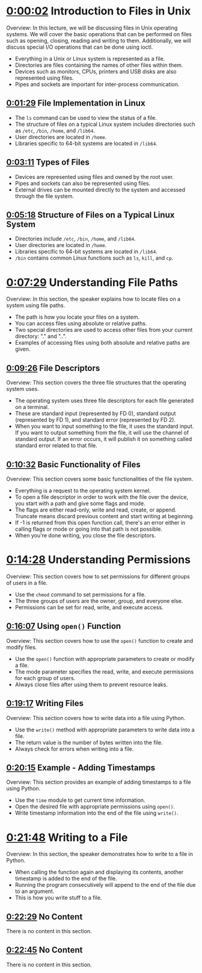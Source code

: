 # [0:00:02](https://youtu.be/dmNAR2767AE?t=2s) Introduction to Files in Unix

Overview: In this lecture, we will be discussing files in Unix operating systems. We will cover the basic operations that can be performed on files such as opening, closing, reading and writing to them. Additionally, we will discuss special I/O operations that can be done using ioctl.

- Everything in a Unix or Linux system is represented as a file.
- Directories are files containing the names of other files within them.
- Devices such as monitors, CPUs, printers and USB disks are also represented using files.
- Pipes and sockets are important for inter-process communication.

## [0:01:29](https://youtu.be/dmNAR2767AE?t=89s) File Implementation in Linux

- The `ls` command can be used to view the status of a file.
- The structure of files on a typical Linux system includes directories such as `/etc`, `/bin`, `/home`, and `/lib64`.
- User directories are located in `/home`.
- Libraries specific to 64-bit systems are located in `/lib64`.

## [0:03:11](https://youtu.be/dmNAR2767AE?t=191s) Types of Files

- Devices are represented using files and owned by the root user.
- Pipes and sockets can also be represented using files.
- External drives can be mounted directly to the system and accessed through the file system. 

## [0:05:18](https://youtu.be/dmNAR2767AE?t=318s) Structure of Files on a Typical Linux System

- Directories include `/etc`, `/bin`, `/home`, and `/lib64`.
- User directories are located in `/home`.
- Libraries specific to 64-bit systems are located in `/lib64`.
- `/bin` contains common Linux functions such as `ls`, `kill`, and `cp`.

# [0:07:29](https://youtu.be/dmNAR2767AE?t=449s) Understanding File Paths

Overview: In this section, the speaker explains how to locate files on a system using file paths.

- The path is how you locate your files on a system.
- You can access files using absolute or relative paths.
- Two special directories are used to access other files from your current directory: "." and "..".
- Examples of accessing files using both absolute and relative paths are given.

## [0:09:26](https://youtu.be/dmNAR2767AE?t=566s) File Descriptors

Overview: This section covers the three file structures that the operating system uses.

- The operating system uses three file descriptors for each file generated on a terminal.
- These are standard input (represented by FD 0), standard output (represented by FD 1), and standard error (represented by FD 2).
- When you want to input something to the file, it uses the standard input. If you want to output something from the file, it will use the channel of standard output. If an error occurs, it will publish it on something called standard error related to that file.

## [0:10:32](https://youtu.be/dmNAR2767AE?t=632s) Basic Functionality of Files

Overview: This section covers some basic functionalities of the file system.

- Everything is a request to the operating system kernel.
- To open a file descriptor in order to work with the file over the device, you start with a path and give some flags and mode.
- The flags are either read-only, write and read, create, or append. Truncate means discard previous content and start writing at beginning.
- If -1 is returned from this open function call, there's an error either in calling flags or mode or going into that path is not possible.
- When you're done writing, you close the file descriptors.

# [0:14:28](https://youtu.be/dmNAR2767AE?t=868s) Understanding Permissions

Overview: This section covers how to set permissions for different groups of users in a file.

- Use the `chmod` command to set permissions for a file.
- The three groups of users are the owner, group, and everyone else.
- Permissions can be set for read, write, and execute access.

## [0:16:07](https://youtu.be/dmNAR2767AE?t=967s) Using `open()` Function

Overview: This section covers how to use the `open()` function to create and modify files.

- Use the `open()` function with appropriate parameters to create or modify a file.
- The mode parameter specifies the read, write, and execute permissions for each group of users.
- Always close files after using them to prevent resource leaks.

## [0:19:17](https://youtu.be/dmNAR2767AE?t=1157s) Writing Files

Overview: This section covers how to write data into a file using Python.

- Use the `write()` method with appropriate parameters to write data into a file.
- The return value is the number of bytes written into the file.
- Always check for errors when writing into a file. 

## [0:20:15](https://youtu.be/dmNAR2767AE?t=1215s) Example - Adding Timestamps

Overview: This section provides an example of adding timestamps to a file using Python.

- Use the `time` module to get current time information.
- Open the desired file with appropriate permissions using `open()`.
- Write timestamp information into the end of the file using `write()`.

# [0:21:48](https://youtu.be/dmNAR2767AE?t=1308s) Writing to a File

Overview: In this section, the speaker demonstrates how to write to a file in Python.

- When calling the function again and displaying its contents, another timestamp is added to the end of the file.
- Running the program consecutively will append to the end of the file due to an argument.
- This is how you write stuff to a file.

## [0:22:29](https://youtu.be/dmNAR2767AE?t=1349s) No Content

There is no content in this section.

## [0:22:45](https://youtu.be/dmNAR2767AE?t=1365s) No Content

There is no content in this section.


